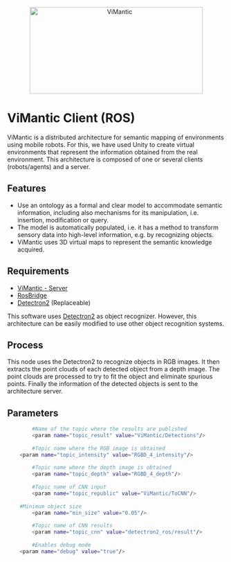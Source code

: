 <div align="center">
  <img src="https://raw.githubusercontent.com/DavidFernandezChaves/ViMantic-Unity3DNode/master/Textures/Vimantic.gif" alt="ViMantic" width="400" height="200"/>
</div>

# ViMantic Client (ROS)
ViMantic is a distributed architecture for semantic mapping of environments using mobile robots. For this, we have used Unity to create virtual environments that represent the information obtained from the real environment. This architecture is composed of one or several clients (robots/agents) and a server.

## Features
- Use an ontology as a formal and clear model to accommodate semantic information, including also mechanisms for its manipulation, i.e. insertion, modification or query.
- The model is automatically populated, i.e. it has a method to transform sensory data into high-level information, e.g. by recognizing objects.
- ViMantic uses 3D virtual maps to represent the semantic knowledge acquired.

## Requirements
- [ViMantic - Server](https://github.com/DavidFernandezChaves/ViMantic-Server)
- [RosBridge](http://wiki.ros.org/rosbridge_suite)
- [Detectron2](https://github.com/DavidFernandezChaves/Detectron2_ros) (Replaceable) 

This software uses [Detectron2](https://github.com/DavidFernandezChaves/Detectron2_ros) as object recognizer. However, this architecture can be easily modified to use other object recognition systems.

## Process
This node uses the Detectron2 to recognize objects in RGB images. It then extracts the point clouds of each detected object from a depth image. The point clouds are processed to try to fit the object and eliminate spurious points. Finally the information of the detected objects is sent to the architecture server.

## Parameters
```bash
        #Name of the topic where the results are published
        <param name="topic_result" value="ViMantic/Detections"/>
        
        #Topic name where the RGB image is obtained
	<param name="topic_intensity" value="RGBD_4_intensity"/>
	    
        #Topic name where the depth image is obtained
        <param name="topic_depth" value="RGBD_4_depth"/>
        
        #Topic name of CNN input
        <param name="topic_republic" value="ViMantic/ToCNN"/>	
	
	#Minimum object size 
        <param name="min_size" value="0.05"/>
        
        #Topic name of CNN results
        <param name="topic_cnn" value="detectron2_ros/result"/>       
        
        #Enables debug mode
	<param name="debug" value="true"/>
```
